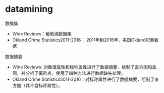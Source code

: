 # datamining

数据集  
* Wine Reviews：葡萄酒数据集  
* Okland Crime Statistics2011-2016： 2011年到2016年，美国Okland犯罪数据  

数据摘要
* Wine Reviews: 对数值属性和标称属性进行了数据摘要，绘制了直方图和盒图，并分析了离群点。使用了四种方法进行数据缺失处理。
* Okland Crime Statistics2011-2016：对标称属性进行了数据摘要，绘制了直方图（其不含标称属性）。
